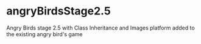 # angryBirdsStage2.5
Angry Birds stage 2.5 with Class Inheritance and Images
platform added to the existing angry bird's game
